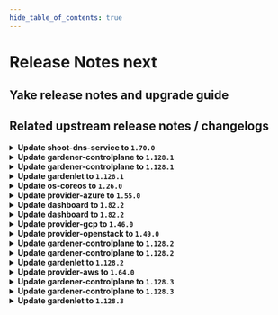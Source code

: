 ```yaml
---
hide_table_of_contents: true
---
```


# Release Notes next

## Yake release notes and upgrade guide

## Related upstream release notes / changelogs


<details>
<summary><b>Update shoot-dns-service to <code>1.70.0</code></b></summary>

# [github.com/gardener/gardener-extension-shoot-dns-service:v1.70.0]

## 🏃 Others
- `[OPERATOR]` Fix admission helm chart OCI repository paths after renaming. by @MartinWeindel [[#549](https://github.com/gardener/gardener-extension-shoot-dns-service/pull/549)]

## Helm Charts
- shoot-dns-service-admission-application: `europe-docker.pkg.dev/gardener-project/releases/charts/gardener/extensions/shoot-dns-service-admission-application:v1.70.0`
- shoot-dns-service-admission-runtime: `europe-docker.pkg.dev/gardener-project/releases/charts/gardener/extensions/shoot-dns-service-admission-runtime:v1.70.0`
- shoot-dns-service: `europe-docker.pkg.dev/gardener-project/releases/charts/gardener/extensions/shoot-dns-service:v1.70.0`
## Container (OCI) Images
- gardener-extension-admission-shoot-dns-service: `europe-docker.pkg.dev/gardener-project/releases/gardener/extensions/admission-shoot-dns-service:v1.70.0`
- gardener-extension-shoot-dns-service: `europe-docker.pkg.dev/gardener-project/releases/gardener/extensions/shoot-dns-service:v1.70.0`


</details>

<details>
<summary><b>Update gardener-controlplane to <code>1.128.1</code></b></summary>

# [github.com/gardener/gardener:v1.128.1]

## 🐛 Bug Fixes
- `[OPERATOR]` Fixed the `alertmanager-garden` peer discovery service port names by @gardener-ci-robot [[#12991](https://github.com/gardener/gardener/pull/12991)]

## 🏃 Others
- `[USER]` Gardener API server now serves the OpenAPI v2 schema ( `/openapi/v2` endpoint) again and will keep on serving it until Gardener `v1.160`. In Gardener `v1.127.0`, the support for OpenAPI v2 schemas was removed. However, [terraform-provider-kubernetes](https://github.com/hashicorp/terraform-provider-kubernetes) does not yet support OpenAPI v3 schema. by @gardener-ci-robot [[#12992](https://github.com/gardener/gardener/pull/12992)]

## Helm Charts
- controlplane: `europe-docker.pkg.dev/gardener-project/releases/charts/gardener/controlplane:v1.128.1`
- gardenlet: `europe-docker.pkg.dev/gardener-project/releases/charts/gardener/gardenlet:v1.128.1`
- operator: `europe-docker.pkg.dev/gardener-project/releases/charts/gardener/operator:v1.128.1`
- resource-manager: `europe-docker.pkg.dev/gardener-project/releases/charts/gardener/resource-manager:v1.128.1`
## Container (OCI) Images
- admission-controller: `europe-docker.pkg.dev/gardener-project/releases/gardener/admission-controller:v1.128.1`
- apiserver: `europe-docker.pkg.dev/gardener-project/releases/gardener/apiserver:v1.128.1`
- controller-manager: `europe-docker.pkg.dev/gardener-project/releases/gardener/controller-manager:v1.128.1`
- gardenlet: `europe-docker.pkg.dev/gardener-project/releases/gardener/gardenlet:v1.128.1`
- node-agent: `europe-docker.pkg.dev/gardener-project/releases/gardener/node-agent:v1.128.1`
- operator: `europe-docker.pkg.dev/gardener-project/releases/gardener/operator:v1.128.1`
- resource-manager: `europe-docker.pkg.dev/gardener-project/releases/gardener/resource-manager:v1.128.1`
- scheduler: `europe-docker.pkg.dev/gardener-project/releases/gardener/scheduler:v1.128.1`


</details>

<details>
<summary><b>Update gardener-controlplane to <code>1.128.1</code></b></summary>

# [github.com/gardener/gardener:v1.128.1]

## 🐛 Bug Fixes
- `[OPERATOR]` Fixed the `alertmanager-garden` peer discovery service port names by @gardener-ci-robot [[#12991](https://github.com/gardener/gardener/pull/12991)]

## 🏃 Others
- `[USER]` Gardener API server now serves the OpenAPI v2 schema ( `/openapi/v2` endpoint) again and will keep on serving it until Gardener `v1.160`. In Gardener `v1.127.0`, the support for OpenAPI v2 schemas was removed. However, [terraform-provider-kubernetes](https://github.com/hashicorp/terraform-provider-kubernetes) does not yet support OpenAPI v3 schema. by @gardener-ci-robot [[#12992](https://github.com/gardener/gardener/pull/12992)]

## Helm Charts
- controlplane: `europe-docker.pkg.dev/gardener-project/releases/charts/gardener/controlplane:v1.128.1`
- gardenlet: `europe-docker.pkg.dev/gardener-project/releases/charts/gardener/gardenlet:v1.128.1`
- operator: `europe-docker.pkg.dev/gardener-project/releases/charts/gardener/operator:v1.128.1`
- resource-manager: `europe-docker.pkg.dev/gardener-project/releases/charts/gardener/resource-manager:v1.128.1`
## Container (OCI) Images
- admission-controller: `europe-docker.pkg.dev/gardener-project/releases/gardener/admission-controller:v1.128.1`
- apiserver: `europe-docker.pkg.dev/gardener-project/releases/gardener/apiserver:v1.128.1`
- controller-manager: `europe-docker.pkg.dev/gardener-project/releases/gardener/controller-manager:v1.128.1`
- gardenlet: `europe-docker.pkg.dev/gardener-project/releases/gardener/gardenlet:v1.128.1`
- node-agent: `europe-docker.pkg.dev/gardener-project/releases/gardener/node-agent:v1.128.1`
- operator: `europe-docker.pkg.dev/gardener-project/releases/gardener/operator:v1.128.1`
- resource-manager: `europe-docker.pkg.dev/gardener-project/releases/gardener/resource-manager:v1.128.1`
- scheduler: `europe-docker.pkg.dev/gardener-project/releases/gardener/scheduler:v1.128.1`


</details>

<details>
<summary><b>Update gardenlet to <code>1.128.1</code></b></summary>

# [github.com/gardener/gardener:v1.128.1]

## 🐛 Bug Fixes
- `[OPERATOR]` Fixed the `alertmanager-garden` peer discovery service port names by @gardener-ci-robot [[#12991](https://github.com/gardener/gardener/pull/12991)]

## 🏃 Others
- `[USER]` Gardener API server now serves the OpenAPI v2 schema ( `/openapi/v2` endpoint) again and will keep on serving it until Gardener `v1.160`. In Gardener `v1.127.0`, the support for OpenAPI v2 schemas was removed. However, [terraform-provider-kubernetes](https://github.com/hashicorp/terraform-provider-kubernetes) does not yet support OpenAPI v3 schema. by @gardener-ci-robot [[#12992](https://github.com/gardener/gardener/pull/12992)]

## Helm Charts
- controlplane: `europe-docker.pkg.dev/gardener-project/releases/charts/gardener/controlplane:v1.128.1`
- gardenlet: `europe-docker.pkg.dev/gardener-project/releases/charts/gardener/gardenlet:v1.128.1`
- operator: `europe-docker.pkg.dev/gardener-project/releases/charts/gardener/operator:v1.128.1`
- resource-manager: `europe-docker.pkg.dev/gardener-project/releases/charts/gardener/resource-manager:v1.128.1`
## Container (OCI) Images
- admission-controller: `europe-docker.pkg.dev/gardener-project/releases/gardener/admission-controller:v1.128.1`
- apiserver: `europe-docker.pkg.dev/gardener-project/releases/gardener/apiserver:v1.128.1`
- controller-manager: `europe-docker.pkg.dev/gardener-project/releases/gardener/controller-manager:v1.128.1`
- gardenlet: `europe-docker.pkg.dev/gardener-project/releases/gardener/gardenlet:v1.128.1`
- node-agent: `europe-docker.pkg.dev/gardener-project/releases/gardener/node-agent:v1.128.1`
- operator: `europe-docker.pkg.dev/gardener-project/releases/gardener/operator:v1.128.1`
- resource-manager: `europe-docker.pkg.dev/gardener-project/releases/gardener/resource-manager:v1.128.1`
- scheduler: `europe-docker.pkg.dev/gardener-project/releases/gardener/scheduler:v1.128.1`


</details>

<details>
<summary><b>Update os-coreos to <code>1.26.0</code></b></summary>

# [github.com/gardener/gardener-extension-os-coreos:v1.26.0]

## 🏃 Others
- `[OPERATOR]` Add missing securityContext controls in order to comply with the restricted Pod Security Standards policy. by @mstueer [[#224](https://github.com/gardener/gardener-extension-os-coreos/pull/224)]
- `[DEVELOPER]` migrate pipeline to GitHub-Actions by @ccwienk [[#187](https://github.com/gardener/gardener-extension-os-coreos/pull/187)]
- `[OPERATOR]` An example `Extension` manifest for extension registration has been added. It can be found at [`example/extension.yaml`](https://github.com/gardener/gardener-extension-os-coreos/blob/master/example/extension.yaml) by @timuthy [[#219](https://github.com/gardener/gardener-extension-os-coreos/pull/219)]

## Helm Charts
- os-coreos: `europe-docker.pkg.dev/gardener-project/releases/charts/gardener/extensions/os-coreos:v1.26.0`
## Container (OCI) Images
- gardener-extension-os-coreos: `europe-docker.pkg.dev/gardener-project/releases/extensions/os-coreos:v1.26.0`


</details>

<details>
<summary><b>Update provider-azure to <code>1.55.0</code></b></summary>

# [github.com/gardener/gardener-extension-provider-azure:v1.55.0]

## ⚠️ Breaking Changes
- `[OPERATOR]` Refactor Feature Gates specification for the provider-extesion helm chart. Operators need to specify their deployed feature gates with their canonical name. by @kon-angelo [[#1301](https://github.com/gardener/gardener-extension-provider-azure/pull/1301)]

## ✨ New Features
- `[OPERATOR]` This extension now supports `WorkloadIdentity`s as credentials for etcd backup. by @vpnachev [[#1265](https://github.com/gardener/gardener-extension-provider-azure/pull/1265)]

## 🏃 Others
- `[OPERATOR]` Update RBAC for extensions running in the runtime cluster. by @hebelsan [[#1266](https://github.com/gardener/gardener-extension-provider-azure/pull/1266)]
- `[OPERATOR]` Fix a bug that disabled subnet's default outbound access. by @kon-angelo [[#1290](https://github.com/gardener/gardener-extension-provider-azure/pull/1290)]
- `[OPERATOR]` Add advanced shoot input validation by @kon-angelo [[#1295](https://github.com/gardener/gardener-extension-provider-azure/pull/1295)]

## Helm Charts
- admission-azure-application: `europe-docker.pkg.dev/gardener-project/releases/charts/gardener/extensions/admission-azure-application:v1.55.0`
- admission-azure-runtime: `europe-docker.pkg.dev/gardener-project/releases/charts/gardener/extensions/admission-azure-runtime:v1.55.0`
- provider-azure: `europe-docker.pkg.dev/gardener-project/releases/charts/gardener/extensions/provider-azure:v1.55.0`
## Container (OCI) Images
- gardener-extension-admission-azure: `europe-docker.pkg.dev/gardener-project/releases/gardener/extensions/admission-azure:v1.55.0`
- gardener-extension-provider-azure: `europe-docker.pkg.dev/gardener-project/releases/gardener/extensions/provider-azure:v1.55.0`


</details>

<details>
<summary><b>Update dashboard to <code>1.82.2</code></b></summary>

# [github.com/gardener/dashboard:1.82.2]

## 🐛 Bug Fixes
- `[USER]` Resolved a server error that occurred when retrieving information in the About dialog by @gardener-github-actions[bot] [[#2645](https://github.com/gardener/dashboard/pull/2645)]
- `[USER]` Fixed an issue where supported regions were not correctly identified as *recommended regions*. This caused invalid defaulting of regions, and in cases where `seedCandidateDeterminationStrategy` was set to `SameRegion`, the region list could incorrectly be empty by @gardener-github-actions[bot] [[#2646](https://github.com/gardener/dashboard/pull/2646)]

## Container (OCI) Images
- gardener-dashboard: `europe-docker.pkg.dev/gardener-project/releases/gardener/dashboard:1.82.2`


</details>

<details>
<summary><b>Update dashboard to <code>1.82.2</code></b></summary>

# [github.com/gardener/dashboard:1.82.2]

## 🐛 Bug Fixes
- `[USER]` Resolved a server error that occurred when retrieving information in the About dialog by @gardener-github-actions[bot] [[#2645](https://github.com/gardener/dashboard/pull/2645)]
- `[USER]` Fixed an issue where supported regions were not correctly identified as *recommended regions*. This caused invalid defaulting of regions, and in cases where `seedCandidateDeterminationStrategy` was set to `SameRegion`, the region list could incorrectly be empty by @gardener-github-actions[bot] [[#2646](https://github.com/gardener/dashboard/pull/2646)]

## Container (OCI) Images
- gardener-dashboard: `europe-docker.pkg.dev/gardener-project/releases/gardener/dashboard:1.82.2`


</details>

<details>
<summary><b>Update provider-gcp to <code>1.46.0</code></b></summary>

# [github.com/gardener/gardener-extension-provider-gcp:v1.46.0]

## ✨ New Features
- `[OPERATOR]` This extension now supports `WorkloadIdentity`s as credentials for etcd backup. by @vpnachev [[#1151](https://github.com/gardener/gardener-extension-provider-gcp/pull/1151)]

## 🐛 Bug Fixes
- `[OPERATOR]` A bug in the `admission-gcp` component, which was causing a nil-pointer exception in case a new in-place worker is added, is now fixed. by @shafeeqes [[#1169](https://github.com/gardener/gardener-extension-provider-gcp/pull/1169)]
- `[OPERATOR]` A bug preventing all obsolete machine-controller-manager ClusterRoles and ClusterRoleBindings to be deleted on extension startup has been fixed. by @georgibaltiev [[#1137](https://github.com/gardener/gardener-extension-provider-gcp/pull/1137)]

## 🏃 Others
- `[OPERATOR]` Remove unused terraformer image by @kon-angelo [[#1181](https://github.com/gardener/gardener-extension-provider-gcp/pull/1181)]
- `[OPERATOR]` Update GHA for new release options by @kon-angelo [[#1131](https://github.com/gardener/gardener-extension-provider-gcp/pull/1131)]
- `[OPERATOR]` Update RBAC for extensions running in the runtime cluster. by @kon-angelo [[#1155](https://github.com/gardener/gardener-extension-provider-gcp/pull/1155)]
- `[OPERATOR]` Upgrade gardener dependency to v1.122.1 by @plkokanov [[#1122](https://github.com/gardener/gardener-extension-provider-gcp/pull/1122)]
- `[OPERATOR]` `provider-gcp` no longer supports Shoots with Кubernetes version <= 1.28. by @georgibaltiev [[#1123](https://github.com/gardener/gardener-extension-provider-gcp/pull/1123)]
- `[OPERATOR]` Improve user input validation for provider related fields. by @kon-angelo [[#1173](https://github.com/gardener/gardener-extension-provider-gcp/pull/1173)]
- `[OPERATOR]` Upgrade gardener/gardener to v1.125.0 by @hebelsan [[#1142](https://github.com/gardener/gardener-extension-provider-gcp/pull/1142)]
- `[OPERATOR]` Upgrade gardener dependency to v1.123.1 by @theoddora [[#1132](https://github.com/gardener/gardener-extension-provider-gcp/pull/1132)]
- `[OPERATOR]` Deprecate obsolete role, rolebinding and serviceaccounts from terraformer by @kon-angelo [[#1136](https://github.com/gardener/gardener-extension-provider-gcp/pull/1136)]
- `[DEVELOPER]` migrate CICD-Pipeline to GitHub-Actions by @ccwienk [[#1121](https://github.com/gardener/gardener-extension-provider-gcp/pull/1121)]
- `[OPERATOR]` An example `Extension` manifest for extension registration has been added. It can be found at [`example/extension.yaml`](https://github.com/gardener/gardener-extension-provider-gcp/blob/master/example/extension.yaml) by @timuthy [[#1154](https://github.com/gardener/gardener-extension-provider-gcp/pull/1154)]
- `[OPERATOR]` Update csi driver filestore image from v1.10.1 to v1.11.0 by @hebelsan [[#1124](https://github.com/gardener/gardener-extension-provider-gcp/pull/1124)]
- `[OPERATOR]` Add missing securityContext controls in order to comply with the restricted Pod Security Standards policy. by @mstueer [[#1165](https://github.com/gardener/gardener-extension-provider-gcp/pull/1165)]
- `[OPERATOR]` Increase node controller workers for cloud-controller-manager by @kon-angelo [[#1138](https://github.com/gardener/gardener-extension-provider-gcp/pull/1138)]
- `[OPERATOR]` Update gardener/gardener to v1.127.1 by @hebelsan [[#1172](https://github.com/gardener/gardener-extension-provider-gcp/pull/1172)]

## Helm Charts
- admission-gcp-application: `europe-docker.pkg.dev/gardener-project/releases/charts/gardener/extensions/admission-gcp-application:v1.46.0`
- admission-gcp-runtime: `europe-docker.pkg.dev/gardener-project/releases/charts/gardener/extensions/admission-gcp-runtime:v1.46.0`
- provider-gcp: `europe-docker.pkg.dev/gardener-project/releases/charts/gardener/extensions/provider-gcp:v1.46.0`
## Container (OCI) Images
- gardener-extension-admission-gcp: `europe-docker.pkg.dev/gardener-project/releases/gardener/extensions/admission-gcp:v1.46.0`
- gardener-extension-provider-gcp: `europe-docker.pkg.dev/gardener-project/releases/gardener/extensions/provider-gcp:v1.46.0`


</details>

<details>
<summary><b>Update provider-openstack to <code>1.49.0</code></b></summary>

# [github.com/gardener/gardener-extension-provider-openstack:v1.49.0]

## ⚠️ Breaking Changes
- `[OPERATOR]` Update the defaults for the infrastructure controller. Unless opted out per shoot or per seed, the infrastructure controller will now by default reconcile using the flow implementation. In future release v1.50.0 we will disable reconciliation via terraform. by @kon-angelo [[#1114](https://github.com/gardener/gardener-extension-provider-openstack/pull/1114)]

## 🐛 Bug Fixes
- `[OPERATOR]` A bug preventing all obsolete machine-controller-manager ClusterRoles and ClusterRoleBindings to be deleted on extension startup has been fixed. by @georgibaltiev [[#1116](https://github.com/gardener/gardener-extension-provider-openstack/pull/1116)]

## 🏃 Others
- `[OPERATOR]` Remove deprecated storage class nfs-constraint-<zone> for manila-csi-driver by @hebelsan [[#1131](https://github.com/gardener/gardener-extension-provider-openstack/pull/1131)]
- `[OPERATOR]` `provider-openstack` no longer supports Shoots with Кubernetes version <= 1.28. by @RadaBDimitrova [[#1101](https://github.com/gardener/gardener-extension-provider-openstack/pull/1101)]
- `[OPERATOR]` Update non-gardener dependencies & gardener/gardener to v1.125.1 by @hebelsan [[#1127](https://github.com/gardener/gardener-extension-provider-openstack/pull/1127)]
- `[DEVELOPER]` migrate CICD-Pipeline to GitHub-Actions by @ccwienk [[#1090](https://github.com/gardener/gardener-extension-provider-openstack/pull/1090)]
- `[OPERATOR]` Upgrade gardener dependency to v1.123.1 by @theoddora [[#1113](https://github.com/gardener/gardener-extension-provider-openstack/pull/1113)]
- `[OPERATOR]` Upgrade gardener dependency to v1.122.1 by @plkokanov [[#1100](https://github.com/gardener/gardener-extension-provider-openstack/pull/1100)]
- `[OPERATOR]` export testresults as inlined ocm-resource by @heldkat [[#1107](https://github.com/gardener/gardener-extension-provider-openstack/pull/1107)]
- `[OPERATOR]` An example `Extension` manifest for extension registration has been added. It can be found at [`example/extension.yaml`](https://github.com/gardener/gardener-extension-provider-openstack/blob/master/example/extension.yaml) by @timuthy [[#1136](https://github.com/gardener/gardener-extension-provider-openstack/pull/1136)]
- `[DEVELOPER]` Separate bastion reconcile and delete options by @hebelsan [[#1108](https://github.com/gardener/gardener-extension-provider-openstack/pull/1108)]
- `[OPERATOR]` Add shoot input validation by @kon-angelo [[#1155](https://github.com/gardener/gardener-extension-provider-openstack/pull/1155)]
- `[OPERATOR]` Update RBAC for extensions running in the runtime cluster. by @hebelsan [[#1139](https://github.com/gardener/gardener-extension-provider-openstack/pull/1139)]

## Helm Charts
- admission-openstack-application: `europe-docker.pkg.dev/gardener-project/releases/charts/gardener/extensions/admission-openstack-application:v1.49.0`
- admission-openstack-runtime: `europe-docker.pkg.dev/gardener-project/releases/charts/gardener/extensions/admission-openstack-runtime:v1.49.0`
- provider-openstack: `europe-docker.pkg.dev/gardener-project/releases/charts/gardener/extensions/provider-openstack:v1.49.0`
## Container (OCI) Images
- gardener-extension-admission-openstack: `europe-docker.pkg.dev/gardener-project/releases/gardener/extensions/admission-openstack:v1.49.0`
- gardener-extension-provider-openstack: `europe-docker.pkg.dev/gardener-project/releases/gardener/extensions/provider-openstack:v1.49.0`


</details>

<details>
<summary><b>Update gardener-controlplane to <code>1.128.2</code></b></summary>

# [github.com/gardener/gardener:v1.128.2]

## 🐛 Bug Fixes
- `[DEVELOPER]` The `Priority` field for the `MachineDeployment` API is optional instead of required again. by @gardener-ci-robot [[#13016](https://github.com/gardener/gardener/pull/13016)]

## 🏃 Others
- `[DEVELOPER]` The optimistic defaulting of priorities for `MachineDeployment`s was introduced again. by @gardener-ci-robot [[#13016](https://github.com/gardener/gardener/pull/13016)]
- `[DEPENDENCY]` The following dependencies have been updated:  
  - `gardener/dashboard` from `1.82.1` to `1.82.2`. [Release Notes](https://redirect.github.com/gardener/dashboard/releases/tag/1.82.2) by @gardener-ci-robot [[#13011](https://github.com/gardener/gardener/pull/13011)]

## Helm Charts
- controlplane: `europe-docker.pkg.dev/gardener-project/releases/charts/gardener/controlplane:v1.128.2`
- gardenlet: `europe-docker.pkg.dev/gardener-project/releases/charts/gardener/gardenlet:v1.128.2`
- operator: `europe-docker.pkg.dev/gardener-project/releases/charts/gardener/operator:v1.128.2`
- resource-manager: `europe-docker.pkg.dev/gardener-project/releases/charts/gardener/resource-manager:v1.128.2`
## Container (OCI) Images
- admission-controller: `europe-docker.pkg.dev/gardener-project/releases/gardener/admission-controller:v1.128.2`
- apiserver: `europe-docker.pkg.dev/gardener-project/releases/gardener/apiserver:v1.128.2`
- controller-manager: `europe-docker.pkg.dev/gardener-project/releases/gardener/controller-manager:v1.128.2`
- gardenlet: `europe-docker.pkg.dev/gardener-project/releases/gardener/gardenlet:v1.128.2`
- node-agent: `europe-docker.pkg.dev/gardener-project/releases/gardener/node-agent:v1.128.2`
- operator: `europe-docker.pkg.dev/gardener-project/releases/gardener/operator:v1.128.2`
- resource-manager: `europe-docker.pkg.dev/gardener-project/releases/gardener/resource-manager:v1.128.2`
- scheduler: `europe-docker.pkg.dev/gardener-project/releases/gardener/scheduler:v1.128.2`


</details>

<details>
<summary><b>Update gardener-controlplane to <code>1.128.2</code></b></summary>

# [github.com/gardener/gardener:v1.128.2]

## 🐛 Bug Fixes
- `[DEVELOPER]` The `Priority` field for the `MachineDeployment` API is optional instead of required again. by @gardener-ci-robot [[#13016](https://github.com/gardener/gardener/pull/13016)]

## 🏃 Others
- `[DEVELOPER]` The optimistic defaulting of priorities for `MachineDeployment`s was introduced again. by @gardener-ci-robot [[#13016](https://github.com/gardener/gardener/pull/13016)]
- `[DEPENDENCY]` The following dependencies have been updated:  
  - `gardener/dashboard` from `1.82.1` to `1.82.2`. [Release Notes](https://redirect.github.com/gardener/dashboard/releases/tag/1.82.2) by @gardener-ci-robot [[#13011](https://github.com/gardener/gardener/pull/13011)]

## Helm Charts
- controlplane: `europe-docker.pkg.dev/gardener-project/releases/charts/gardener/controlplane:v1.128.2`
- gardenlet: `europe-docker.pkg.dev/gardener-project/releases/charts/gardener/gardenlet:v1.128.2`
- operator: `europe-docker.pkg.dev/gardener-project/releases/charts/gardener/operator:v1.128.2`
- resource-manager: `europe-docker.pkg.dev/gardener-project/releases/charts/gardener/resource-manager:v1.128.2`
## Container (OCI) Images
- admission-controller: `europe-docker.pkg.dev/gardener-project/releases/gardener/admission-controller:v1.128.2`
- apiserver: `europe-docker.pkg.dev/gardener-project/releases/gardener/apiserver:v1.128.2`
- controller-manager: `europe-docker.pkg.dev/gardener-project/releases/gardener/controller-manager:v1.128.2`
- gardenlet: `europe-docker.pkg.dev/gardener-project/releases/gardener/gardenlet:v1.128.2`
- node-agent: `europe-docker.pkg.dev/gardener-project/releases/gardener/node-agent:v1.128.2`
- operator: `europe-docker.pkg.dev/gardener-project/releases/gardener/operator:v1.128.2`
- resource-manager: `europe-docker.pkg.dev/gardener-project/releases/gardener/resource-manager:v1.128.2`
- scheduler: `europe-docker.pkg.dev/gardener-project/releases/gardener/scheduler:v1.128.2`


</details>

<details>
<summary><b>Update gardenlet to <code>1.128.2</code></b></summary>

# [github.com/gardener/gardener:v1.128.2]

## 🐛 Bug Fixes
- `[DEVELOPER]` The `Priority` field for the `MachineDeployment` API is optional instead of required again. by @gardener-ci-robot [[#13016](https://github.com/gardener/gardener/pull/13016)]

## 🏃 Others
- `[DEVELOPER]` The optimistic defaulting of priorities for `MachineDeployment`s was introduced again. by @gardener-ci-robot [[#13016](https://github.com/gardener/gardener/pull/13016)]
- `[DEPENDENCY]` The following dependencies have been updated:  
  - `gardener/dashboard` from `1.82.1` to `1.82.2`. [Release Notes](https://redirect.github.com/gardener/dashboard/releases/tag/1.82.2) by @gardener-ci-robot [[#13011](https://github.com/gardener/gardener/pull/13011)]

## Helm Charts
- controlplane: `europe-docker.pkg.dev/gardener-project/releases/charts/gardener/controlplane:v1.128.2`
- gardenlet: `europe-docker.pkg.dev/gardener-project/releases/charts/gardener/gardenlet:v1.128.2`
- operator: `europe-docker.pkg.dev/gardener-project/releases/charts/gardener/operator:v1.128.2`
- resource-manager: `europe-docker.pkg.dev/gardener-project/releases/charts/gardener/resource-manager:v1.128.2`
## Container (OCI) Images
- admission-controller: `europe-docker.pkg.dev/gardener-project/releases/gardener/admission-controller:v1.128.2`
- apiserver: `europe-docker.pkg.dev/gardener-project/releases/gardener/apiserver:v1.128.2`
- controller-manager: `europe-docker.pkg.dev/gardener-project/releases/gardener/controller-manager:v1.128.2`
- gardenlet: `europe-docker.pkg.dev/gardener-project/releases/gardener/gardenlet:v1.128.2`
- node-agent: `europe-docker.pkg.dev/gardener-project/releases/gardener/node-agent:v1.128.2`
- operator: `europe-docker.pkg.dev/gardener-project/releases/gardener/operator:v1.128.2`
- resource-manager: `europe-docker.pkg.dev/gardener-project/releases/gardener/resource-manager:v1.128.2`
- scheduler: `europe-docker.pkg.dev/gardener-project/releases/gardener/scheduler:v1.128.2`


</details>

<details>
<summary><b>Update provider-aws to <code>1.64.0</code></b></summary>

# [github.com/gardener/gardener-extension-provider-aws:v1.64.0]

## ✨ New Features
- `[OPERATOR]` Admission controller now allows `seed.spec.backup.credentialsRef` and `backupBucket.spec.credentialsRef` to use credentials of either `v1.Secret` or `security.gardener.cloud/v1alpha1.WorkloadIdentity` by @vpnachev [[#1461](https://github.com/gardener/gardener-extension-provider-aws/pull/1461)]

## 🏃 Others
- `[OPERATOR]` Update RBAC for extensions running in the runtime cluster. by @hebelsan [[#1460](https://github.com/gardener/gardener-extension-provider-aws/pull/1460)]
- `[OPERATOR]` LoadBalancer services in IPv6 and dual-stack clusters can now opt out of automatic dual-stack annotations using `extensions.gardener.cloud/ignore-load-balancer: "true"`. by @axel7born [[#1459](https://github.com/gardener/gardener-extension-provider-aws/pull/1459)]
- `[OPERATOR]` AMI selection for workers' `MachineClass` supports `Cloudprofiles` with `Capabilities`. by @Roncossek [[#1458](https://github.com/gardener/gardener-extension-provider-aws/pull/1458)]
- `[OPERATOR]` Adopts Gardener MachineImage `Capabilities` and introduces `CapabilitySets` to the `providerConfig`. by @Roncossek [[#1306](https://github.com/gardener/gardener-extension-provider-aws/pull/1306)]
- `[OPERATOR]` Migration from dual-stack [IPv4, IPv6] to [IPv4] networking is now allowed. by @axel7born [[#1481](https://github.com/gardener/gardener-extension-provider-aws/pull/1481)]
- `[OPERATOR]` Input validation for shoot fields by @kon-angelo [[#1479](https://github.com/gardener/gardener-extension-provider-aws/pull/1479)]
- `[OPERATOR]` An example `Extension` manifest for extension registration has been added. It can be found at [`example/extension.yaml`](https://github.com/gardener/gardener-extension-provider-aws/blob/master/example/extension.yaml) by @timuthy [[#1454](https://github.com/gardener/gardener-extension-provider-aws/pull/1454)]
- `[OPERATOR]` Remove CPU requests for aws-extension components in Shoot and Seed. by @voelzmo [[#1448](https://github.com/gardener/gardener-extension-provider-aws/pull/1448)]
- `[OPERATOR]` Update mcm AWS image from v0.25.0 to v0.26.0 by @hebelsan [[#1478](https://github.com/gardener/gardener-extension-provider-aws/pull/1478)]

## Helm Charts
- admission-aws-application: `europe-docker.pkg.dev/gardener-project/releases/charts/gardener/extensions/admission-aws-application:v1.64.0`
- admission-aws-runtime: `europe-docker.pkg.dev/gardener-project/releases/charts/gardener/extensions/admission-aws-runtime:v1.64.0`
- provider-aws: `europe-docker.pkg.dev/gardener-project/releases/charts/gardener/extensions/provider-aws:v1.64.0`
## Container (OCI) Images
- gardener-extension-admission-aws: `europe-docker.pkg.dev/gardener-project/releases/gardener/extensions/admission-aws:v1.64.0`
- gardener-extension-provider-aws: `europe-docker.pkg.dev/gardener-project/releases/gardener/extensions/provider-aws:v1.64.0`


</details>

<details>
<summary><b>Update gardener-controlplane to <code>1.128.3</code></b></summary>

# [github.com/gardener/gardener:v1.128.3]

## 🏃 Others
- `[OPERATOR]` Revert server block import of coredns-custom configmap for node-local-dns. by @gardener-ci-robot [[#13038](https://github.com/gardener/gardener/pull/13038)]

## Helm Charts
- controlplane: `europe-docker.pkg.dev/gardener-project/releases/charts/gardener/controlplane:v1.128.3`
- gardenlet: `europe-docker.pkg.dev/gardener-project/releases/charts/gardener/gardenlet:v1.128.3`
- operator: `europe-docker.pkg.dev/gardener-project/releases/charts/gardener/operator:v1.128.3`
- resource-manager: `europe-docker.pkg.dev/gardener-project/releases/charts/gardener/resource-manager:v1.128.3`
## Container (OCI) Images
- admission-controller: `europe-docker.pkg.dev/gardener-project/releases/gardener/admission-controller:v1.128.3`
- apiserver: `europe-docker.pkg.dev/gardener-project/releases/gardener/apiserver:v1.128.3`
- controller-manager: `europe-docker.pkg.dev/gardener-project/releases/gardener/controller-manager:v1.128.3`
- gardenlet: `europe-docker.pkg.dev/gardener-project/releases/gardener/gardenlet:v1.128.3`
- node-agent: `europe-docker.pkg.dev/gardener-project/releases/gardener/node-agent:v1.128.3`
- operator: `europe-docker.pkg.dev/gardener-project/releases/gardener/operator:v1.128.3`
- resource-manager: `europe-docker.pkg.dev/gardener-project/releases/gardener/resource-manager:v1.128.3`
- scheduler: `europe-docker.pkg.dev/gardener-project/releases/gardener/scheduler:v1.128.3`


</details>

<details>
<summary><b>Update gardener-controlplane to <code>1.128.3</code></b></summary>

# [github.com/gardener/gardener:v1.128.3]

## 🏃 Others
- `[OPERATOR]` Revert server block import of coredns-custom configmap for node-local-dns. by @gardener-ci-robot [[#13038](https://github.com/gardener/gardener/pull/13038)]

## Helm Charts
- controlplane: `europe-docker.pkg.dev/gardener-project/releases/charts/gardener/controlplane:v1.128.3`
- gardenlet: `europe-docker.pkg.dev/gardener-project/releases/charts/gardener/gardenlet:v1.128.3`
- operator: `europe-docker.pkg.dev/gardener-project/releases/charts/gardener/operator:v1.128.3`
- resource-manager: `europe-docker.pkg.dev/gardener-project/releases/charts/gardener/resource-manager:v1.128.3`
## Container (OCI) Images
- admission-controller: `europe-docker.pkg.dev/gardener-project/releases/gardener/admission-controller:v1.128.3`
- apiserver: `europe-docker.pkg.dev/gardener-project/releases/gardener/apiserver:v1.128.3`
- controller-manager: `europe-docker.pkg.dev/gardener-project/releases/gardener/controller-manager:v1.128.3`
- gardenlet: `europe-docker.pkg.dev/gardener-project/releases/gardener/gardenlet:v1.128.3`
- node-agent: `europe-docker.pkg.dev/gardener-project/releases/gardener/node-agent:v1.128.3`
- operator: `europe-docker.pkg.dev/gardener-project/releases/gardener/operator:v1.128.3`
- resource-manager: `europe-docker.pkg.dev/gardener-project/releases/gardener/resource-manager:v1.128.3`
- scheduler: `europe-docker.pkg.dev/gardener-project/releases/gardener/scheduler:v1.128.3`


</details>

<details>
<summary><b>Update gardenlet to <code>1.128.3</code></b></summary>

# [github.com/gardener/gardener:v1.128.3]

## 🏃 Others
- `[OPERATOR]` Revert server block import of coredns-custom configmap for node-local-dns. by @gardener-ci-robot [[#13038](https://github.com/gardener/gardener/pull/13038)]

## Helm Charts
- controlplane: `europe-docker.pkg.dev/gardener-project/releases/charts/gardener/controlplane:v1.128.3`
- gardenlet: `europe-docker.pkg.dev/gardener-project/releases/charts/gardener/gardenlet:v1.128.3`
- operator: `europe-docker.pkg.dev/gardener-project/releases/charts/gardener/operator:v1.128.3`
- resource-manager: `europe-docker.pkg.dev/gardener-project/releases/charts/gardener/resource-manager:v1.128.3`
## Container (OCI) Images
- admission-controller: `europe-docker.pkg.dev/gardener-project/releases/gardener/admission-controller:v1.128.3`
- apiserver: `europe-docker.pkg.dev/gardener-project/releases/gardener/apiserver:v1.128.3`
- controller-manager: `europe-docker.pkg.dev/gardener-project/releases/gardener/controller-manager:v1.128.3`
- gardenlet: `europe-docker.pkg.dev/gardener-project/releases/gardener/gardenlet:v1.128.3`
- node-agent: `europe-docker.pkg.dev/gardener-project/releases/gardener/node-agent:v1.128.3`
- operator: `europe-docker.pkg.dev/gardener-project/releases/gardener/operator:v1.128.3`
- resource-manager: `europe-docker.pkg.dev/gardener-project/releases/gardener/resource-manager:v1.128.3`
- scheduler: `europe-docker.pkg.dev/gardener-project/releases/gardener/scheduler:v1.128.3`


</details>
